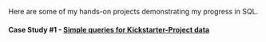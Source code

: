 Here are some of my hands-on projects demonstrating my progress in SQL.

#### **Case Study #1** - [Simple queries for Kickstarter-Project data](https://github.com/aproskurnia/Data-Analyst-Portfolio/tree/112a38ab21b8832891ab06b8f9916a03618ecd0a/Practise-SQL/Case%20Study%20%231%20-%20Kickstarter-Project)
